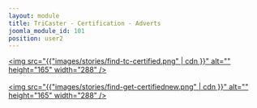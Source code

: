 ```yaml
---
layout: module
title: TriCaster - Certification - Adverts
joomla_module_id: 101
position: user2
---
```

<a href="index.php?option=com_content&amp;view=article&amp;id=410:tricaster-certification-operator-directory1&amp;catid=29:support&amp;Itemid=260"><img src="{{"images/stories/find-tc-certified.png" | cdn }}" alt="" height="165" width="288" /></a><br /><a href="index.php?option=com_content&amp;view=article&amp;id=395:tricaster-certification-get-certified&amp;catid=29:support&amp;Itemid=249"><br /> <img src="{{"images/stories/find-get-certifiednew.png" | cdn }}" alt="" height="165" width="288" /></a><a target="_self" href="index.php?option=com_content&amp;view=article&amp;id=395:tricaster-certification-get-certified&amp;catid=29:support&amp;Itemid=249"><spacer height="40"></spacer></a>
